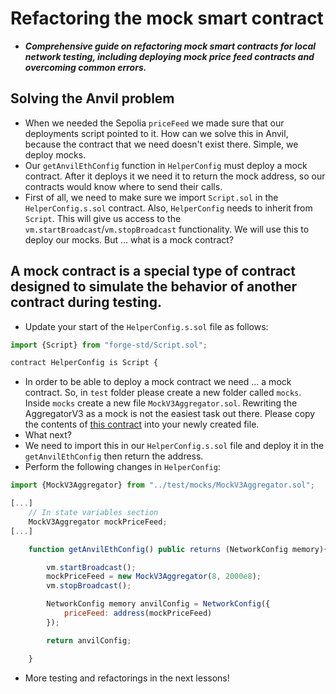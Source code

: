 # Refactoring the mock smart contract
- ***Comprehensive guide on refactoring mock smart contracts for local network testing, including deploying mock price feed contracts and overcoming common errors.***

## Solving the Anvil problem
- When we needed the Sepolia `priceFeed` we made sure that our deployments script pointed to it. How can we solve this in Anvil, because the contract that we need doesn't exist there. Simple, we deploy mocks.
- Our `getAnvilEthConfig` function in `HelperConfig` must deploy a mock contract. After it deploys it we need it to return the mock address, so our contracts would know where to send their calls.
- First of all, we need to make sure we import `Script.sol` in the `HelperConfig.s.sol` contract. Also, `HelperConfig` needs to inherit from `Script`. This will give us access to the `vm.startBroadcast`/`vm.stopBroadcast` functionality. We will use this to deploy our mocks. But ... what is a mock contract?

## A mock contract is a special type of contract designed to simulate the behavior of another contract during testing.
- Update your start of the `HelperConfig.s.sol` file as follows:
```javascript
import {Script} from "forge-std/Script.sol";

contract HelperConfig is Script {

```

- In order to be able to deploy a mock contract we need ... a mock contract. So, in `test` folder please create a new folder called `mocks`. Inside `mocks` create a new file `MockV3Aggregator.sol`. Rewriting the AggregatorV3 as a mock is not the easiest task out there. Please copy the contents of [this contract](https://github.com/Cyfrin/foundry-fund-me-f23/blob/main/test/mock/MockV3Aggregator.sol) into your newly created file.
- What next?
- We need to import this in our `HelperConfig.s.sol` file and deploy it in the `getAnvilEthConfig` then return the address.
- Perform the following changes in `HelperConfig`:
```javascript
import {MockV3Aggregator} from "../test/mocks/MockV3Aggregator.sol";

[...]
    // In state variables section
    MockV3Aggregator mockPriceFeed;
[...]

    function getAnvilEthConfig() public returns (NetworkConfig memory){

        vm.startBroadcast();
        mockPriceFeed = new MockV3Aggregator(8, 2000e8);
        vm.stopBroadcast();

        NetworkConfig memory anvilConfig = NetworkConfig({
            priceFeed: address(mockPriceFeed)
        });

        return anvilConfig;

    }
```

- More testing and refactorings in the next lessons!
